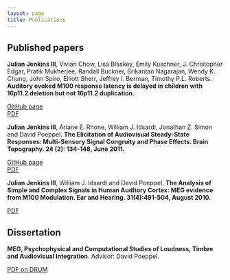 ```yaml
---
layout: page
title: Publications
---
```


## Published papers

**Julian Jenkins III**, Vivian Chow, Lisa Blaskey, Emily Kuschner, J. Christopher Edgar, Pratik Mukherjee, Randall Buckner, Srikantan Nagarajan, Wendy K. Chung, John Spiro, Elliott Sherr, Jeffrey I. Berman, Timothy P.L. Roberts.  **Auditory evoked M100 response latency is delayed in children with 16p11.2 deletion but not 16p11.2 duplication.**  

[GitHub page](http://julian3rd.github.io/chromosomal-mutations-auditory-latency/)  
[PDF](href="/papers/Cereb.%20Cortex-2015-Jenkins.pdf"")  

**Julian Jenkins III**, Ariane E. Rhone, William J. Idsardi, Jonathan Z. Simon and David Poeppel.  **The Elicitation of Audiovisual Steady-State Responses: Multi-Sensory Signal Congruity and Phase Effects.  Brain Topography.  24 (2): 134-148, June 2011.**  

[GitHub page](http://julian3rd.github.io/circlipses-revisited/)  
[PDF](href="/papers/audiovisual-ssr-pdf.pdf"")  

**Julian Jenkins III**, William J. Idsardi and David Poeppel.  **The Analysis of Simple and Complex Signals in Human Auditory Cortex: MEG evidence from M100 Modulation.  Ear and Hearing. 31(4):491-504, August 2010.**  

[PDF](href="/papers/two-frequency-complexes-loudness.pdf"")  

## Dissertation
**MEG, Psychophysical and Computational Studies of Loudness, Timbre and Audiovisual Integration**. Advisor: David Poeppel.  

[PDF on DRUM](http://drum.lib.umd.edu/handle/1903/12084)